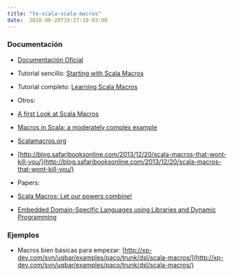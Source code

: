 ```yaml
---
title: "te-scala-scala-macros"
date:  2018-06-20T19:27:10-03:00
---
```



### Documentación

* [Documentación Oficial](http://docs.scala-lang.org/overviews/macros/overview.html)
* Tutorial sencillo: [Starting with Scala Macros](http://www.warski.org/blog/2012/12/starting-with-scala-macros-a-short-tutorial/)
* Tutorial completo: [Learning Scala Macros](http://imranrashid.com/posts/learning-scala-macros/)
* Otros:

 * [A first Look at Scala Macros](https://weblogs.java.net/blog/cayhorstmann/archive/2013/01/14/first-look-scala-macros)
 * [Macros in Scala: a moderately complex example](http://blog.rogach.org/2013/09/macros-in-scala-moderately-complex.html)
 * [Scalamacros.org](http://scalamacros.org/)
 * [http://blog.safaribooksonline.com/2013/12/20/scala-macros-that-wont-kill-you/](http://blog.safaribooksonline.com/2013/12/20/scala-macros-that-wont-kill-you/)
* Papers:

 * [Scala Macros: Let our powers combine!](http://scalamacros.org/paperstalks/2013-04-22-LetOurPowersCombine.pdf)
 * [Embedded Domain-Specific Languages using Libraries and Dynamic Programming](http://gilles.dubochet.ch/publications/2011_dubochet_phd.pdf)

### Ejemplos


* Macros bien básicas para empezar: [http://xp-dev.com/svn/uqbar/examples/paco/trunk/dsl/scala-macros/](http://xp-dev.com/svn/uqbar/examples/paco/trunk/dsl/scala-macros/)